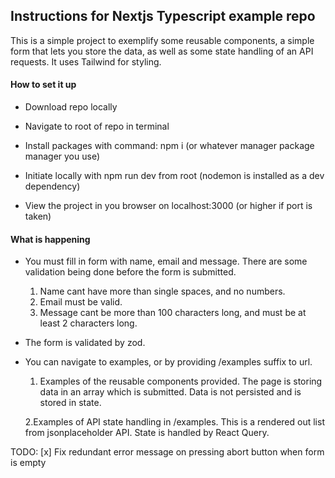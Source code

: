 ## Instructions for Nextjs Typescript example repo

This is a simple project to exemplify some reusable components, a simple form that lets you store the data, as well as some state handling of an API requests. It uses Tailwind for styling.

#### How to set it up

- Download repo locally

- Navigate to root of repo in terminal

- Install packages with command: npm i (or whatever manager package manager you use)

- Initiate locally with npm run dev from root (nodemon is installed as a dev dependency)

- View the project in you browser on localhost:3000 (or higher if port is taken)


#### What is happening

- You must fill in form with name, email and message. There are some validation being done before the form is submitted. 

  1. Name cant have more than single spaces, and no numbers. 
  2. Email must be valid.
  3. Message cant be more than 100 characters long, and must be at least 2 characters long.
  
- The form is validated by zod. 

- You can navigate to examples, or by providing /examples suffix to url.

  1. Examples of the reusable components provided. 
  The page is storing data in an array which is submitted. Data is not persisted and is stored in state. 

  2.Examples of API state handling in /examples. This is a rendered out list from jsonplaceholder API. State is handled by React Query.

TODO: [x] Fix redundant error message on pressing abort button when form is empty